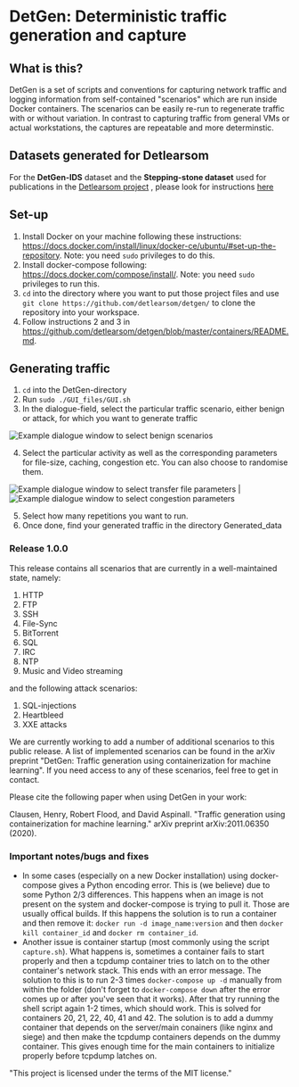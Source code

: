 # DetGen: Deterministic traffic generation and capture

## What is this?

DetGen is a set of scripts and conventions for capturing network traffic and logging information from self-contained
"scenarios" which are run inside Docker containers.  The scenarios can be easily re-run to regenerate traffic with
or without variation.  In contrast to capturing traffic from general VMs or actual workstations, the captures are 
repeatable and more determinstic.  

## Datasets generated for Detlearsom

For the **DetGen-IDS** dataset and the **Stepping-stone dataset** used for publications in the
[Detlearsom project](https://detlearsom.github.io/) , please look for instructions [here](Datasets.md)

## Set-up

1. Install Docker on your machine following these instructions:
   https://docs.docker.com/install/linux/docker-ce/ubuntu/#set-up-the-repository. Note:
   you need `sudo` privileges to do this.
2. Install docker-compose following:
   https://docs.docker.com/compose/install/. Note: you need `sudo`
   privileges to run this.
3. `cd` into the directory where you want to put those project files
   and use `git clone https://github.com/detlearsom/detgen/` to clone
   the repository into your workspace.
4. Follow instructions 2 and 3 in
   https://github.com/detlearsom/detgen/blob/master/containers/README.md.

## Generating traffic 

1. `cd` into the DetGen-directory
2. Run `sudo ./GUI_files/GUI.sh`
3. In the dialogue-field, select the particular traffic scenario, either benign or attack, for which you want to generate traffic 

![Example dialogue window to select benign scenarios](https://github.com/detlearsom/detgen/blob/master/docs/images/Dialogue1.png)

4. Select the particular activity as well as the corresponding parameters for file-size, caching, congestion etc. You can also choose to randomise them.

![Example dialogue window to select transfer file parameters](https://github.com/detlearsom/detgen/blob/master/docs/images/Dialogue2.png)
  |  ![Example dialogue window to select congestion parameters](https://github.com/detlearsom/detgen/blob/master/docs/images/Dialogue3.png)


5. Select how many repetitions you want to run.
6. Once done, find your generated traffic in the directory Generated_data


### Release 1.0.0

This release contains all scenarios that are currently in a well-maintained state, namely:

1. HTTP
2. FTP
3. SSH
4. File-Sync
5. BitTorrent
6. SQL
7. IRC
8. NTP
9. Music and Video streaming


and the following attack scenarios:

1. SQL-injections
2. Heartbleed
3. XXE attacks

We are currently working to add a number of additional scenarios to this public release. A list of implemented scenarios can be found in the arXiv preprint "DetGen: Traffic generation using containerization for machine learning". If you need access to any of these scenarios, feel free to get in contact.

Please cite the following paper when using DetGen in your work:

Clausen, Henry, Robert Flood, and David Aspinall. "Traffic generation using containerization for machine learning." arXiv preprint arXiv:2011.06350 (2020).





### Important notes/bugs and fixes

* In some cases (especially on a new Docker installation) using docker-compose gives a Python encoding error. This is (we believe) due to some Python 2/3 differences. This happens when an image is not present on the system and docker-compose is trying to pull it. Those are usually offical builds. If this happens the solution is to run a container and then remove it: `docker run -d image_name:version` and then `docker kill container_id` and `docker rm container_id`.
* Another issue is container startup (most commonly using the script `capture.sh`). What happens is, sometimes a container fails to start properly and then a tcpdump container tries to latch on to the other container's network stack. This ends with an error message. The solution to this is to run 2-3 times `docker-compose up -d` manually from within the folder (don't forget to `docker-compose down` after the error comes up or after you've seen that it works). After that try running the shell script again 1-2 times, which should work. This is solved for containers 20, 21, 22, 40, 41 and 42. The solution is to add a dummy container that depends on the server/main conainers (like nginx and siege) and then make the tcpdump containers depends on the dummy container. This gives enough time for the main containers to initialize properly before tcpdump latches on.


"This project is licensed under the terms of the MIT license."
